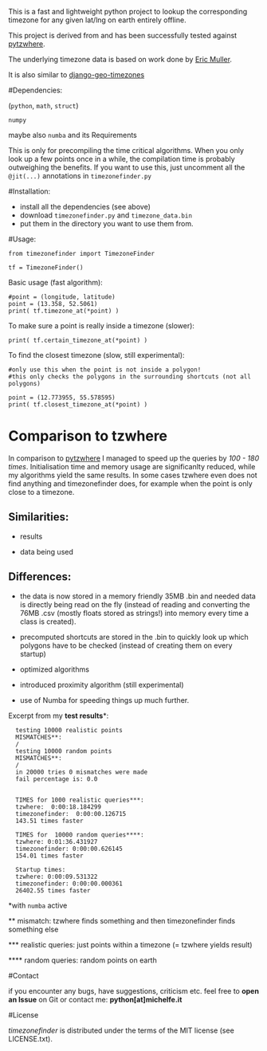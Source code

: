 This is a fast and lightweight python project to lookup the corresponding timezone for any given lat/lng on earth entirely offline.

This project is derived from and has been successfully tested against [pytzwhere](https://pypi.python.org/pypi/tzwhere/2.2).

The underlying timezone data is based on work done by [Eric Muller](http://efele.net/maps/tz/world/).

It is also similar to [django-geo-timezones](https://pypi.python.org/pypi/django-geo-timezones/0.1.2)

#Dependencies:

(`python`, `math`, `struct`)

`numpy` 



maybe also `numba` and its Requirements 


This is only for precompiling the time critical algorithms.
When you only look up a few points once in a while, the compilation time is probably outweighing the benefits.
If you want to use this, just uncomment all the `@jit(...)` annotations in `timezonefinder.py`


#Installation:

- install all the dependencies (see above)
- download `timezonefinder.py` and `timezone_data.bin` 
- put them in the directory you want to use them from.

#Usage:


	from timezonefinder import TimezoneFinder
	
	tf = TimezoneFinder()
	
Basic usage (fast algorithm):

	#point = (longitude, latitude)
	point = (13.358, 52.5061)
	print( tf.timezone_at(*point) )

To make sure a point is really inside a timezone (slower):

	print( tf.certain_timezone_at(*point) )

To find the closest timezone (slow, still experimental):

	#only use this when the point is not inside a polygon!
	#this only checks the polygons in the surrounding shortcuts (not all polygons)
	
	point = (12.773955, 55.578595)
	print( tf.closest_timezone_at(*point) )


# Comparison to tzwhere

In comparison to [pytzwhere](https://pypi.python.org/pypi/tzwhere/2.2) I managed to speed up the queries by *100 - 180 times*.
Initialisation time and memory usage are significanlty reduced, while my algorithms yield the same results.
In some cases tzwhere even does not find anything and timezonefinder does, for example when the point is only close to a timezone.


Similarities:
----

- results

- data being used 


Differences:
-----

- the data is now stored in a memory friendly 35MB .bin and needed data is directly being read on the fly (instead of reading and converting the 76MB .csv (mostly floats stored as strings!) into memory every time a class is created).
  
- precomputed shortcuts are stored in the .bin to quickly look up which polygons have to be checked (instead of creating them on every startup)
  
- optimized algorithms
  
- introduced proximity algorithm (still experimental)
  
- use of Numba for speeding things up much further.

  
Excerpt from my **test results***:
  
	  testing 10000 realistic points
	  MISMATCHES**: 
	  /
	  testing 10000 random points
	  MISMATCHES**:
	  /
	  in 20000 tries 0 mismatches were made
	  fail percentage is: 0.0
	  
	  
	  TIMES for 1000 realistic queries***:
	  tzwhere:  0:00:18.184299
	  timezonefinder:  0:00:00.126715
	  143.51 times faster
	  
	  TIMES for  10000 random queries****:
	  tzwhere: 0:01:36.431927
	  timezonefinder: 0:00:00.626145
	  154.01 times faster
	  
	  Startup times:
	  tzwhere: 0:00:09.531322
	  timezonefinder: 0:00:00.000361
	  26402.55 times faster
*with `numba` active

** mismatch: tzwhere finds something and then timezonefinder finds something else

*** realistic queries: just points within a timezone (= tzwhere yields result)

**** random queries: random points on earth


#Contact

if you encounter any bugs, have suggestions, criticism etc. feel free to **open an Issue** on Git or contact me: **python[at]michelfe.it**


#License

*timezonefinder* is distributed under the terms of the MIT license (see LICENSE.txt).

